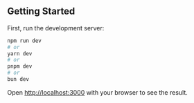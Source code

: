 ## Getting Started

First, run the development server:

```bash
npm run dev
# or
yarn dev
# or
pnpm dev
# or
bun dev

```
Open [http://localhost:3000](http://localhost:3000) with your browser to see the result.


